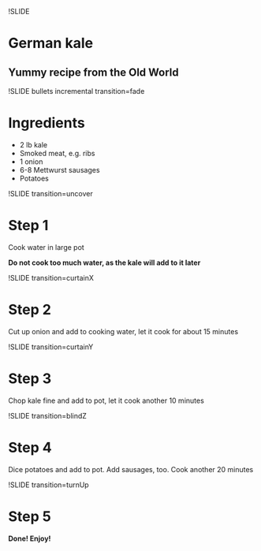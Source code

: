 !SLIDE 
# German kale
## Yummy recipe from the Old World

!SLIDE bullets incremental transition=fade
# Ingredients

* 2 lb kale
* Smoked meat, e.g. ribs
* 1 onion
* 6-8 Mettwurst sausages
* Potatoes

!SLIDE transition=uncover
# Step 1

Cook water in large pot

**Do not cook too much water, as the kale will add to it later**

!SLIDE transition=curtainX
# Step 2

Cut up onion and add to cooking water, let it cook for about 15 minutes

!SLIDE transition=curtainY
# Step 3

Chop kale fine and add to pot, let it cook another 10 minutes

!SLIDE transition=blindZ
# Step 4

Dice potatoes and add to pot.
Add sausages, too.
Cook another 20 minutes

!SLIDE transition=turnUp
# Step 5

**Done! Enjoy!**
